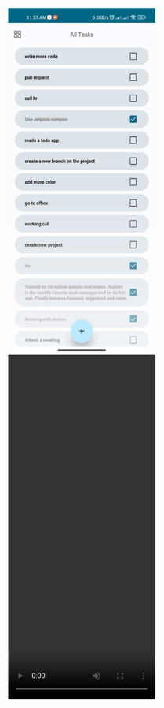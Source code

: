 <img width="300" height="700" src="https://github.com/Kangkankarmaker/TODO-App/blob/master/appScreenshort.jpeg">



<video src='https://github.com/Kangkankarmaker/TODO-App/blob/master/screenrecorder.mp4' width="300" height="700"/>
